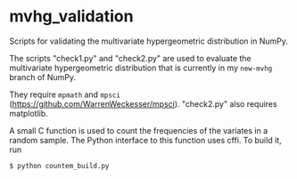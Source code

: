 # mvhg_validation
Scripts for validating the multivariate hypergeometric distribution in NumPy.

The scripts "check1.py" and "check2.py" are used to evaluate the multivariate
hypergeometric distribution that is currently in my `new-mvhg` branch of NumPy.

They require `mpmath` and `mpsci` (https://github.com/WarrenWeckesser/mpsci).
"check2.py" also requires matplotlib.

A small C function is used to count the frequencies of the variates in
a random sample.  The Python interface to this function uses cffi.
To build it, run

    $ python countem_build.py
